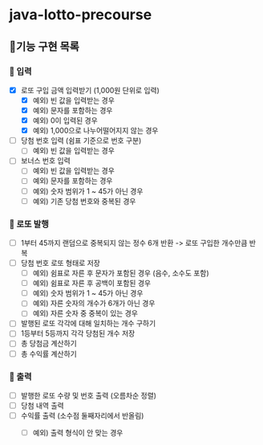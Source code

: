 # java-lotto-precourse

## 📌기능 구현 목록
### 📝 입력

- [X] 로또 구입 금액 입력받기 (1,000원 단위로 입력)
    - [X] 예외) 빈 값을 입력받는 경우
    - [X] 예외) 문자를 포함하는 경우
    - [X] 예외) 0이 입력된 경우
    - [X] 예외) 1,000으로 나누어떨어지지 않는 경우

- [ ] 당첨 번호 입력 (쉼표 기준으로 번호 구분)
    - [ ] 예외) 빈 값을 입력받는 경우

- [ ] 보너스 번호 입력
    - [ ] 예외) 빈 값을 입력받는 경우
    - [ ] 예외) 문자를 포함하는 경우
    - [ ] 예외) 숫자 범위가 1 ~ 45가 아닌 경우
    - [ ] 예외) 기존 당첨 번호와 중복된 경우

### 📝 로또 발행

- [ ] 1부터 45까지 랜덤으로 중복되지 않는 정수 6개 반환 -> 로또 구입한 개수만큼 반복
- [ ] 당첨 번호 로또 형태로 저장
    - [ ] 예외) 쉼표로 자른 후 문자가 포함된 경우 (음수, 소수도 포함)
    - [ ] 예외) 쉼표로 자른 후 공백이 포함된 경우
    - [ ] 예외) 숫자 범위가 1 ~ 45가 아닌 경우
    - [ ] 예외) 자른 숫자의 개수가 6개가 아닌 경우
    - [ ] 예외) 자른 숫자 중 중복이 있는 경우
- [ ] 발행된 로또 각각에 대해 일치하는 개수 구하기
- [ ] 1등부터 5등까지 각각 당첨된 개수 저장
- [ ] 총 당첨금 계산하기
- [ ] 총 수익률 계산하기

### 📝 출력

- [ ] 발행한 로또 수량 및 번호 출력 (오름차순 정렬)
- [ ] 당첨 내역 출력
- [ ] 수익률 출력 (소수점 둘째자리에서 반올림)
    - [ ] 예외) 출력 형식이 안 맞는 경우


